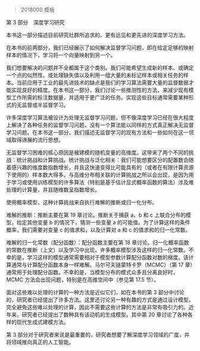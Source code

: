# 

> 2018000 模板

第 3 部分　深度学习研究

本书这一部分描述目前研究社群所追求的、更有远见和更先进的深度学习方法。

在本书的前两部分，我们已经展示了如何解决监督学习问题，即在给定足够的映射样本的情况下，学习将一个向量映射到另一个。

我们想要解决的问题并不全都属于这个类别。我们可能希望生成新的样本、或确定一个点的似然性、或处理缺失值以及利用一组大量的未标记样本或相关任务的样本。当前应用于工业的最先进技术的缺点是我们的学习算法需要大量的监督数据才能实现良好的精度。在本书这一部分，我们讨论一些推测性的方法，来减少现有模型工作所需的标注数据量，并适用于更广泛的任务。实现这些目标通常需要某种形式的无监督或半监督学习。

许多深度学习算法被设计为处理无监督学习问题，但不像深度学习已经在很大程度上解决了各种任务的监督学习问题，没有一个算法能以同样的方式真正解决无监督学习问题。在本书这一部分，我们描述无监督学习的现有方法和一些如何在这一领域取得进展的流行思想。

无监督学习困难的核心原因是被建模的随机变量的高维度。这带来了两个不同的挑战：统计挑战和计算挑战。统计挑战与泛化相关：我们可能想要区分的配置数会随着感兴趣的维度数指数增长，并且这快速变得比可能具有的（或者在有限计算资源下使用的）样本数大得多。与高维分布相关联的计算挑战之所以会出现，是因为用于学习或使用训练模型的许多算法（特别是基于估计显式概率函数的算法）涉及难处理的计算量，并且随维数呈指数增长。

使用概率模型，这种计算挑战来自执行难解的推断或归一化分布。

难解的推断：推断主要在第 19 章讨论。推断关于捕获 a、b 和 c 上联合分布的模型，给定其他变量 b 的情况下，猜测一些变量 a 的可能值。为了计算这样的条件概率，我们需要对变量 c 的值求和，以及计算对 a 和 c 的值求和的归一化常数。

难解的归一化常数（配分函数）：配分函数主要在第 18 章讨论。归一化概率函数的常数在推断（上文）以及学习中出现。许多概率模型涉及这样的归一化常数。不幸的是，学习这样的模型通常需要相对于模型参数计算配分函数对数的梯度。该计算通常与计算配分函数本身一样难解。马尔可夫链蒙特卡罗（MCMC）（第 17 章）通常用于处理配分函数。不幸的是，当模型分布的模式众多且分离良好时，MCMC 方法会出现问题，特别是在高维空间中（参见第 17.5 节）。

面对这些难以处理的计算的一种方法是近似它们，如在本书的第 3 部分中讨论的，研究者已经提出了许多方法。这里还讨论另一种有趣的方式是通过设计模型，完全避免这些难以处理的计算，因此不需要这些计算的方法是非常有吸引力的。近年来，研究者已经提出了数种具有该动机的生成模型。其中第 20 章讨论了各种各样的现代生成式建模方法。

第 3 部分对于研究者来说是最重要的，研究者想要了解深度学习领域的广度，并将领域推向真正的人工智能。

